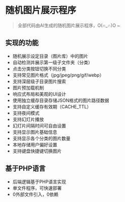 # 随机图片展示程序

> 全部代码由AI生成的随机图片展示程序，O(∩_∩)O ~


## 实现的功能

- 随机展示设定目录（图片库）中的图片
- 自动检测并展示第一级子文件夹（分类）
- 点击分类按钮切换不同分类
- 支持常见图片格式（jpg/jpeg/png/gif/webp）
- 支持深层级子目录图片搜索
- 图片预加载机制
- 响应式布局和美观的UI设计
- 使用独立缓存目录存储JSON格式的图片路径数据
- 支持自定义缓存有效期（CACHE_TTL）
- 支持夜间模式
- 支持幻灯片播放
- 幻灯片间隔时间可自由设置
- 支持显示图片基础信息
- 支持显示各个分类的图片数量
- 本地存储用户偏好设置
- 支持键盘快捷键切换图片


## 基于PHP语言

- 后端逻辑基于PHP语言实现
- 单文件程序，可快速部署
- 0外部文件引入，0依赖





